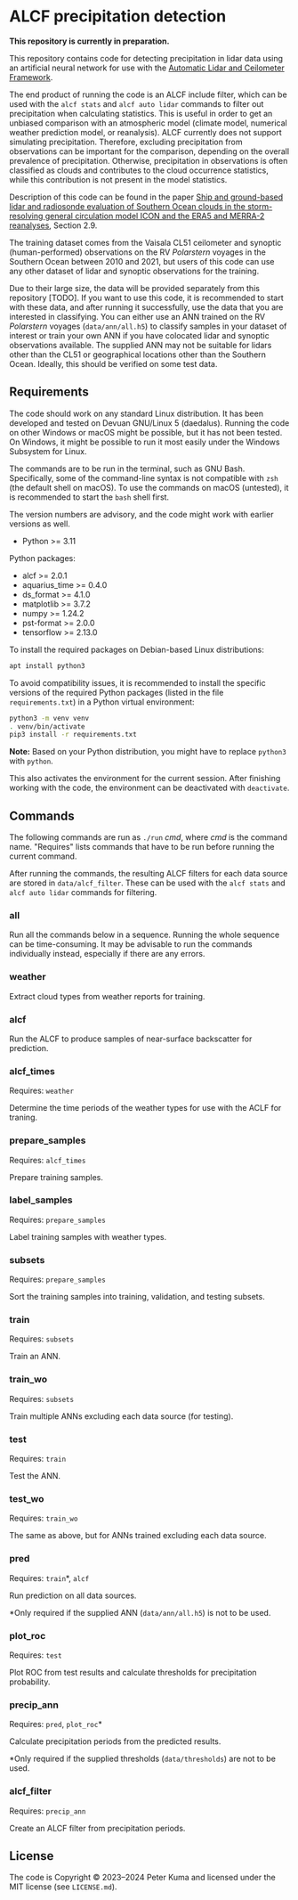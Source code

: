 # ALCF precipitation detection

**This repository is currently in preparation.**

This repository contains code for detecting precipitation in lidar data using
an artificial neural network for use with the [Automatic Lidar and Ceilometer
Framework](https://alcf.peterkuma.net).

The end product of running the code is an ALCF include filter, which can be
used with the `alcf stats` and `alcf auto lidar` commands to filter out
precipitation when calculating statistics. This is useful in order to get an
unbiased comparison with an atmospheric model (climate model, numerical weather
prediction model, or reanalysis). ALCF currently does not support simulating
precipitation. Therefore, excluding precipitation from observations can be
important for the comparison, depending on the overall prevalence of
precipitation. Otherwise, precipitation in observations is often classified as
clouds and contributes to the cloud occurrence statistics, while this
contribution is not present in the model statistics.

Description of this code can be found in the paper [Ship and ground-based lidar
and radiosonde evaluation of Southern Ocean clouds in the storm-resolving
general circulation model ICON and the ERA5 and MERRA-2
reanalyses](https://doi.org/10.5281/zenodo.14071808), Section 2.9.

The training dataset comes from the Vaisala CL51 ceilometer and synoptic
(human-performed) observations on the RV *Polarstern* voyages in the Southern
Ocean between 2010 and 2021, but users of this code can use any other dataset
of lidar and synoptic observations for the training.

Due to their large size, the data will be provided separately from this
repository [TODO]. If you want to use this code, it is recommended to start
with these data, and after running it successfully, use the data that you are
interested in classifying. You can either use an ANN trained on the RV
*Polarstern* voyages (`data/ann/all.h5`) to classify samples in your dataset of
interest or train your own ANN if you have colocated lidar and synoptic
observations available.  The supplied ANN may not be suitable for lidars other
than the CL51 or geographical locations other than the Southern Ocean. Ideally,
this should be verified on some test data.

## Requirements

The code should work on any standard Linux distribution. It has been developed
and tested on Devuan GNU/Linux 5 (daedalus). Running the code on other Windows
or macOS might be possible, but it has not been tested. On Windows, it might be
possible to run it most easily under the Windows Subsystem for Linux.

The commands are to be run in the terminal, such as GNU Bash. Specifically,
some of the command-line syntax is not compatible with `zsh` (the default shell
on macOS). To use the commands on macOS (untested), it is recommended to start
the `bash` shell first.

The version numbers are advisory, and the code might work with earlier versions
as well.

- Python >= 3.11

Python packages:

- alcf >= 2.0.1
- aquarius_time >= 0.4.0
- ds_format >= 4.1.0
- matplotlib >= 3.7.2
- numpy >= 1.24.2
- pst-format >= 2.0.0
- tensorflow >= 2.13.0

To install the required packages on Debian-based Linux distributions:

```sh
apt install python3
```

To avoid compatibility issues, it is recommended to install the specific
versions of the required Python packages (listed in the file
`requirements.txt`) in a Python virtual environment:

```sh
python3 -m venv venv
. venv/bin/activate
pip3 install -r requirements.txt
```

**Note:** Based on your Python distribution, you might have to replace
`python3` with `python`.

This also activates the environment for the current session. After finishing
working with the code, the environment can be deactivated with `deactivate`.

## Commands

The following commands are run as `./run` *cmd*, where *cmd* is the command
name. "Requires" lists commands that have to be run before running the current
command.

After running the commands, the resulting ALCF filters for each data source
are stored in `data/alcf_filter`. These can be used with the `alcf stats`
and `alcf auto lidar` commands for filtering.

### all

Run all the commands below in a sequence. Running the whole sequence can be
time-consuming. It may be advisable to run the commands individually instead,
especially if there are any errors.

### weather

Extract cloud types from weather reports for training.

### alcf

Run the ALCF to produce samples of near-surface backscatter for prediction.

### alcf_times

Requires: `weather`

Determine the time periods of the weather types for use with the ACLF for
traning.

### prepare_samples

Requires: `alcf_times`

Prepare training samples.

### label_samples

Requires: `prepare_samples`

Label training samples with weather types.

### subsets

Requires: `prepare_samples`

Sort the training samples into training, validation, and testing subsets.

### train

Requires: `subsets`

Train an ANN.

### train_wo

Requires: `subsets`

Train multiple ANNs excluding each data source (for testing).

### test

Requires: `train`

Test the ANN.

### test_wo

Requires: `train_wo`

The same as above, but for ANNs trained excluding each data source.

### pred

Requires: `train`\*, `alcf`

Run prediction on all data sources.

\*Only required if the supplied ANN (`data/ann/all.h5`) is not to be used.

### plot_roc

Requires: `test`

Plot ROC from test results and calculate thresholds for precipitation
probability.

### precip_ann

Requires: `pred`, `plot_roc`\*

Calculate precipitation periods from the predicted results.

\*Only required if the supplied thresholds (`data/thresholds`) are not to be
used.

### alcf_filter

Requires: `precip_ann`

Create an ALCF filter from precipitation periods.

## License

The code is Copyright © 2023–2024 Peter Kuma and licensed under the MIT license
(see `LICENSE.md`).
